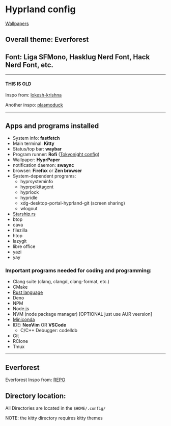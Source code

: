 # Hyprland config

[Wallpapers](https://github.com/jorgeloopzz/Wallpapers)

## Overall theme: Everforest

## Font: Liga SFMono, Hasklug Nerd Font, Hack Nerd Font, etc.

---

#### THIS IS OLD

Inspo from: [lokesh-krishna](https://github.com/lokesh-krishna/dotfiles/blob/main/tokyo-night/readme.md)

Another inspo: [plasmoduck](https://github.com/plasmoduck/hypr-dots/tree/main/tokyonight)

---

## Apps and programs installed

- System info: **fastfetch**
- Main terminal: **Kitty**
- Status/top bar: **waybar**
- Program runner: **Rofi** ([Tokyonight config](https://github.com/w8ste/Tokyonight-rofi-theme/tree/main))
- Wallpaper: **HyprPaper**
- notification daemon: **swaync**
- browser: **Firefox** or **Zen browser**
- System-dependent programs:
  - hyprsysteminfo
  - hyprpolkitagent
  - hyprlock
  - hypridle
  - xdg-desktop-portal-hyprland-git (screen sharing)
  - wlogout
- [Starship.rs](https://starship.rs/)
- btop
- cava
- filezilla
- htop
- lazygit
- libre office
- yazi
- yay

### Important programs needed for coding and programming:

- Clang suite (clang, clangd, clang-format, etc.)
- CMake
- [Rust language](https://www.rust-lang.org/)
- Deno
- NPM
- Node.js
- NVM (node package manager) \[OPTIONAL just use AUR veersion\]
- [Miniconda](https://www.anaconda.com/docs/getting-started/miniconda/main)
- IDE: **NeoVim** OR **VSCode**
  - C/C++ Debugger: codelldb
- Git
- RClone
- Tmux

---

## Everforest

Everforest Inspo from: [REPO](https://github.com/3rfaan/arch-everforest/tree/main)

## Directory location:

All Directories are located in the `$HOME/.config/`

NOTE: the kitty directory requires kitty themes
